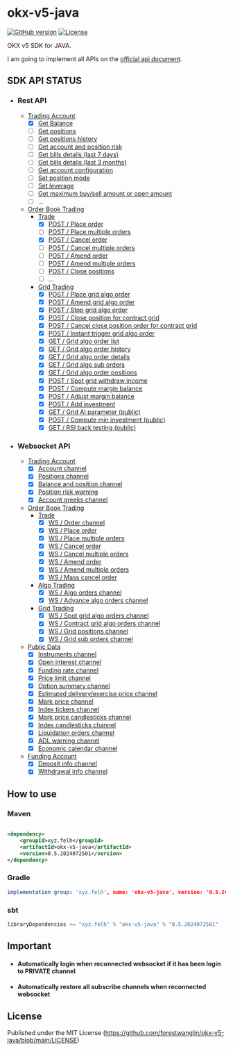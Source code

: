 # okx-v5-java
[![GitHub version](https://img.shields.io/static/v1?label=version&message=v0.5.2024072501&color=blue)](https://github.com/forestwanglin/okx-v5-java)
[![License](https://img.shields.io/static/v1?label=license&message=MIT&color=orange)](https://github.com/forestwanglin/okx-v5-java/blob/main/LICENSE)

OKX v5 SDK for JAVA. 

I am going to implement all APIs on the [official api document](https://www.okx.com/docs-v5/en/#overview).

## SDK API STATUS
- ### Rest API
  - [Trading Account](https://www.okx.com/docs-v5/en/#trading-account-rest-api)
    - [x] [Get Balance](https://www.okx.com/docs-v5/en/#trading-account-rest-api-get-balance)
    - [ ] [Get positions](https://www.okx.com/docs-v5/en/#trading-account-rest-api-get-positions)
    - [ ] [Get positions history](https://www.okx.com/docs-v5/en/#trading-account-rest-api-get-positions-history)
    - [ ] [Get account and position risk](https://www.okx.com/docs-v5/en/#trading-account-rest-api-get-account-and-position-risk)
    - [ ] [Get bills details (last 7 days)](https://www.okx.com/docs-v5/en/#trading-account-rest-api-get-bills-details-last-7-days)
    - [ ] [Get bills details (last 3 months)](https://www.okx.com/docs-v5/en/#trading-account-rest-api-get-bills-details-last-3-months)
    - [ ] [Get account configuration](https://www.okx.com/docs-v5/en/#trading-account-rest-api-get-account-configuration)
    - [ ] [Set position mode](https://www.okx.com/docs-v5/en/#trading-account-rest-api-set-position-mode)
    - [ ] [Set leverage](https://www.okx.com/docs-v5/en/#trading-account-rest-api-set-leverage)
    - [ ] [Get maximum buy/sell amount or open amount](https://www.okx.com/docs-v5/en/#trading-account-rest-api-get-maximum-buy-sell-amount-or-open-amount)
    - [ ] ...
  - [Order Book Trading](https://www.okx.com/docs-v5/en/#order-book-trading)
    - [Trade](https://www.okx.com/docs-v5/en/#order-book-trading-trade)
      - [x] [POST / Place order](https://www.okx.com/docs-v5/en/#order-book-trading-trade-post-place-order)
      - [ ] [POST / Place multiple orders](https://www.okx.com/docs-v5/en/#order-book-trading-trade-post-place-multiple-orders)
      - [x] [POST / Cancel order](https://www.okx.com/docs-v5/en/#order-book-trading-trade-post-cancel-order)
      - [ ] [POST / Cancel multiple orders](https://www.okx.com/docs-v5/en/#order-book-trading-trade-post-cancel-multiple-orders)
      - [ ] [POST / Amend order](https://www.okx.com/docs-v5/en/#order-book-trading-trade-post-amend-order)
      - [ ] [POST / Amend multiple orders](https://www.okx.com/docs-v5/en/#order-book-trading-trade-post-amend-multiple-orders)
      - [ ] [POST / Close positions](https://www.okx.com/docs-v5/en/#order-book-trading-trade-post-close-positions)
      - [ ] ...
    - [Grid Trading](https://www.okx.com/docs-v5/en/#order-book-trading-grid-trading)
      - [x] [POST / Place grid algo order](https://www.okx.com/docs-v5/en/#order-book-trading-grid-trading-post-place-grid-algo-order)
      - [x] [POST / Amend grid algo order](https://www.okx.com/docs-v5/en/#order-book-trading-grid-trading-post-amend-grid-algo-order)
      - [x] [POST / Stop grid algo order](https://www.okx.com/docs-v5/en/#order-book-trading-grid-trading-post-stop-grid-algo-order)
      - [x] [POST / Close position for contract grid](https://www.okx.com/docs-v5/en/#order-book-trading-grid-trading-post-close-position-for-contract-grid)
      - [x] [POST / Cancel close position order for contract grid](https://www.okx.com/docs-v5/en/#order-book-trading-grid-trading-post-cancel-close-position-order-for-contract-grid)
      - [x] [POST / Instant trigger grid algo order](https://www.okx.com/docs-v5/en/#order-book-trading-grid-trading-post-instant-trigger-grid-algo-order)
      - [x] [GET / Grid algo order list](https://www.okx.com/docs-v5/en/#order-book-trading-grid-trading-get-grid-algo-order-list)
      - [x] [GET / Grid algo order history](https://www.okx.com/docs-v5/en/#order-book-trading-grid-trading-get-grid-algo-order-history)
      - [x] [GET / Grid algo order details](https://www.okx.com/docs-v5/en/#order-book-trading-grid-trading-get-grid-algo-order-details)
      - [x] [GET / Grid algo sub orders](https://www.okx.com/docs-v5/en/#order-book-trading-grid-trading-get-grid-algo-sub-orders)
      - [x] [GET / Grid algo order positions](https://www.okx.com/docs-v5/en/#order-book-trading-grid-trading-get-grid-algo-order-positions)
      - [x] [POST / Spot grid withdraw income](https://www.okx.com/docs-v5/en/#order-book-trading-grid-trading-post-spot-grid-withdraw-income)
      - [x] [POST / Compute margin balance](https://www.okx.com/docs-v5/en/#order-book-trading-grid-trading-post-compute-margin-balance)
      - [x] [POST / Adjust margin balance](https://www.okx.com/docs-v5/en/#order-book-trading-grid-trading-post-adjust-margin-balance)
      - [x] [POST / Add investment](https://www.okx.com/docs-v5/en/#order-book-trading-grid-trading-post-add-investment)
      - [x] [GET / Grid AI parameter (public)](https://www.okx.com/docs-v5/en/#order-book-trading-grid-trading-get-grid-ai-parameter-public)
      - [x] [POST / Compute min investment (public)](https://www.okx.com/docs-v5/en/#order-book-trading-grid-trading-post-compute-min-investment-public)
      - [x] [GET / RSI back testing (public)](https://www.okx.com/docs-v5/en/#order-book-trading-grid-trading-get-rsi-back-testing-public)
- ### Websocket API
  - [Trading Account](https://www.okx.com/docs-v5/zh/#trading-account-websocket)
    - [x] [Account channel](https://www.okx.com/docs-v5/en/#trading-account-websocket-account-channel)
    - [x] [Positions channel](https://www.okx.com/docs-v5/en/#trading-account-websocket-positions-channel)
    - [x] [Balance and position channel](https://www.okx.com/docs-v5/en/#trading-account-websocket-balance-and-position-channel)
    - [x] [Position risk warning](https://www.okx.com/docs-v5/en/#trading-account-websocket-position-risk-warning)
    - [x] [Account greeks channel](https://www.okx.com/docs-v5/en/#trading-account-websocket-account-greeks-channel)
  - [Order Book Trading](https://www.okx.com/docs-v5/en/#order-book-trading)
    - [Trade](https://www.okx.com/docs-v5/en/#order-book-trading-trade)
      - [x] [WS / Order channel](https://www.okx.com/docs-v5/en/#order-book-trading-trade-ws-order-channel)
      - [x] [WS / Place order](https://www.okx.com/docs-v5/en/#order-book-trading-trade-ws-place-order)
      - [x] [WS / Place multiple orders](https://www.okx.com/docs-v5/en/#order-book-trading-trade-ws-place-multiple-orders)
      - [x] [WS / Cancel order](https://www.okx.com/docs-v5/en/#order-book-trading-trade-ws-cancel-order)
      - [x] [WS / Cancel multiple orders](https://www.okx.com/docs-v5/en/#order-book-trading-trade-ws-cancel-multiple-orders)
      - [x] [WS / Amend order](https://www.okx.com/docs-v5/en/#order-book-trading-trade-ws-amend-order)
      - [x] [WS / Amend multiple orders](https://www.okx.com/docs-v5/en/#order-book-trading-trade-ws-amend-multiple-orders)
      - [x] [WS / Mass cancel order](https://www.okx.com/docs-v5/en/#order-book-trading-trade-ws-mass-cancel-order)
    - [Algo Trading](https://www.okx.com/docs-v5/en/#order-book-trading-algo-trading)
      - [x] [WS / Algo orders channel](https://www.okx.com/docs-v5/en/#order-book-trading-algo-trading-ws-algo-orders-channel)
      - [x] [WS / Advance algo orders channel](https://www.okx.com/docs-v5/en/#order-book-trading-algo-trading-ws-advance-algo-orders-channel)
    - [Grid Trading](https://www.okx.com/docs-v5/en/#order-book-trading-grid-trading)
      - [x] [WS / Spot grid algo orders channel](https://www.okx.com/docs-v5/en/#order-book-trading-grid-trading-ws-spot-grid-algo-orders-channel)
      - [x] [WS / Contract grid algo orders channel](https://www.okx.com/docs-v5/en/#order-book-trading-grid-trading-ws-contract-grid-algo-orders-channel)
      - [x] [WS / Grid positions channel](https://www.okx.com/docs-v5/en/#order-book-trading-grid-trading-ws-grid-positions-channel)
      - [x] [WS / Grid sub orders channel](https://www.okx.com/docs-v5/en/#order-book-trading-grid-trading-ws-grid-sub-orders-channel)
  - [Public Data](https://www.okx.com/docs-v5/en/#public-data-websocket)
    - [x] [Instruments channel](https://www.okx.com/docs-v5/en/#public-data-websocket-instruments-channel)
    - [x] [Open interest channel](https://www.okx.com/docs-v5/en/#public-data-websocket-open-interest-channel)
    - [x] [Funding rate channel](https://www.okx.com/docs-v5/en/#public-data-websocket-funding-rate-channel)
    - [x] [Price limit channel](https://www.okx.com/docs-v5/en/#public-data-websocket-price-limit-channel)
    - [x] [Option summary channel](https://www.okx.com/docs-v5/en/#public-data-websocket-option-summary-channel)
    - [x] [Estimated delivery/exercise price channel](https://www.okx.com/docs-v5/en/#public-data-websocket-estimated-delivery-exercise-price-channel)
    - [x] [Mark price channel](https://www.okx.com/docs-v5/en/#public-data-websocket-mark-price-channel)
    - [x] [Index tickers channel](https://www.okx.com/docs-v5/en/#public-data-websocket-index-tickers-channel)
    - [x] [Mark price candlesticks channel](https://www.okx.com/docs-v5/en/#public-data-websocket-mark-price-candlesticks-channel)
    - [x] [Index candlesticks channel](https://www.okx.com/docs-v5/en/#public-data-websocket-index-candlesticks-channel)
    - [x] [Liquidation orders channel](https://www.okx.com/docs-v5/en/#public-data-websocket-liquidation-orders-channel)
    - [x] [ADL warning channel](https://www.okx.com/docs-v5/en/#public-data-websocket-adl-warning-channel)
    - [x] [Economic calendar channel](https://www.okx.com/docs-v5/en/#public-data-websocket-economic-calendar-channel)
  - [Funding Account](https://www.okx.com/docs-v5/en/#funding-account-websocket)
    - [x] [Deposit info channel](https://www.okx.com/docs-v5/en/#funding-account-websocket-deposit-info-channel)
    - [x] [Withdrawal info channel](https://www.okx.com/docs-v5/en/#funding-account-websocket-withdrawal-info-channel)

## How to use

### Maven

```xml

<dependency>
    <groupId>xyz.felh</groupId>
    <artifactId>okx-v5-java</artifactId>
    <version>0.5.2024072501</version>
</dependency>
```

### Gradle

```yaml
implementation group: 'xyz.felh', name: 'okx-v5-java', version: '0.5.2024072501'
```

### sbt

```javascript
libraryDependencies += "xyz.felh" % "okx-v5-java" % "0.5.2024072501"
```

## Important

- #### Automatically login when reconnected websocket if it has been login to PRIVATE channel
- #### Automatically restore all subscribe channels when reconnected websocket


## License

Published under the MIT License (https://github.com/forestwanglin/okx-v5-java/blob/main/LICENSE)